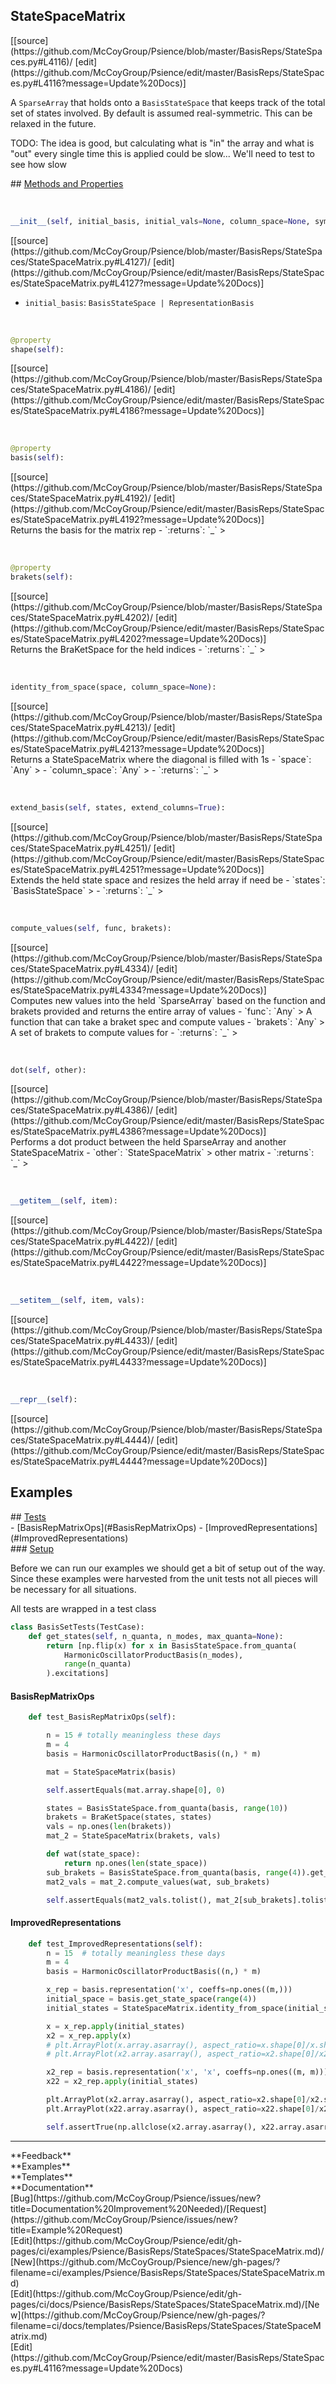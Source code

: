 ## <a id="Psience.BasisReps.StateSpaces.StateSpaceMatrix">StateSpaceMatrix</a> 

<div class="docs-source-link" markdown="1">
[[source](https://github.com/McCoyGroup/Psience/blob/master/BasisReps/StateSpaces.py#L4116)/
[edit](https://github.com/McCoyGroup/Psience/edit/master/BasisReps/StateSpaces.py#L4116?message=Update%20Docs)]
</div>

A `SparseArray` that holds onto a `BasisStateSpace` that keeps track of the
total set of states involved.
By default is assumed real-symmetric. This can be relaxed in the future.

TODO: The idea is good, but calculating what is "in" the array and what is "out"
every single time this is applied could be slow...
We'll need to test to see how slow







<div class="collapsible-section">
 <div class="collapsible-section collapsible-section-header" markdown="1">
## <a class="collapse-link" data-toggle="collapse" href="#methods" markdown="1"> Methods and Properties</a> <a class="float-right" data-toggle="collapse" href="#methods"><i class="fa fa-chevron-down"></i></a>
 </div>
 <div class="collapsible-section collapsible-section-body collapse show" id="methods" markdown="1">
 
<a id="Psience.BasisReps.StateSpaces.StateSpaceMatrix.__init__" class="docs-object-method">&nbsp;</a> 
```python
__init__(self, initial_basis, initial_vals=None, column_space=None, symmetric=True): 
```
<div class="docs-source-link" markdown="1">
[[source](https://github.com/McCoyGroup/Psience/blob/master/BasisReps/StateSpaces/StateSpaceMatrix.py#L4127)/
[edit](https://github.com/McCoyGroup/Psience/edit/master/BasisReps/StateSpaces/StateSpaceMatrix.py#L4127?message=Update%20Docs)]
</div>

  - `initial_basis`: `BasisStateSpace | RepresentationBasis`
    >


<a id="Psience.BasisReps.StateSpaces.StateSpaceMatrix.shape" class="docs-object-method">&nbsp;</a> 
```python
@property
shape(self): 
```
<div class="docs-source-link" markdown="1">
[[source](https://github.com/McCoyGroup/Psience/blob/master/BasisReps/StateSpaces/StateSpaceMatrix.py#L4186)/
[edit](https://github.com/McCoyGroup/Psience/edit/master/BasisReps/StateSpaces/StateSpaceMatrix.py#L4186?message=Update%20Docs)]
</div>


<a id="Psience.BasisReps.StateSpaces.StateSpaceMatrix.basis" class="docs-object-method">&nbsp;</a> 
```python
@property
basis(self): 
```
<div class="docs-source-link" markdown="1">
[[source](https://github.com/McCoyGroup/Psience/blob/master/BasisReps/StateSpaces/StateSpaceMatrix.py#L4192)/
[edit](https://github.com/McCoyGroup/Psience/edit/master/BasisReps/StateSpaces/StateSpaceMatrix.py#L4192?message=Update%20Docs)]
</div>
Returns the basis for the matrix rep
  - `:returns`: `_`
    >


<a id="Psience.BasisReps.StateSpaces.StateSpaceMatrix.brakets" class="docs-object-method">&nbsp;</a> 
```python
@property
brakets(self): 
```
<div class="docs-source-link" markdown="1">
[[source](https://github.com/McCoyGroup/Psience/blob/master/BasisReps/StateSpaces/StateSpaceMatrix.py#L4202)/
[edit](https://github.com/McCoyGroup/Psience/edit/master/BasisReps/StateSpaces/StateSpaceMatrix.py#L4202?message=Update%20Docs)]
</div>
Returns the BraKetSpace for the held indices
  - `:returns`: `_`
    >


<a id="Psience.BasisReps.StateSpaces.StateSpaceMatrix.identity_from_space" class="docs-object-method">&nbsp;</a> 
```python
identity_from_space(space, column_space=None): 
```
<div class="docs-source-link" markdown="1">
[[source](https://github.com/McCoyGroup/Psience/blob/master/BasisReps/StateSpaces/StateSpaceMatrix.py#L4213)/
[edit](https://github.com/McCoyGroup/Psience/edit/master/BasisReps/StateSpaces/StateSpaceMatrix.py#L4213?message=Update%20Docs)]
</div>
Returns a StateSpaceMatrix where the diagonal is filled with 1s
  - `space`: `Any`
    > 
  - `column_space`: `Any`
    > 
  - `:returns`: `_`
    >


<a id="Psience.BasisReps.StateSpaces.StateSpaceMatrix.extend_basis" class="docs-object-method">&nbsp;</a> 
```python
extend_basis(self, states, extend_columns=True): 
```
<div class="docs-source-link" markdown="1">
[[source](https://github.com/McCoyGroup/Psience/blob/master/BasisReps/StateSpaces/StateSpaceMatrix.py#L4251)/
[edit](https://github.com/McCoyGroup/Psience/edit/master/BasisReps/StateSpaces/StateSpaceMatrix.py#L4251?message=Update%20Docs)]
</div>
Extends the held state space and resizes the held array if need be
  - `states`: `BasisStateSpace`
    > 
  - `:returns`: `_`
    >


<a id="Psience.BasisReps.StateSpaces.StateSpaceMatrix.compute_values" class="docs-object-method">&nbsp;</a> 
```python
compute_values(self, func, brakets): 
```
<div class="docs-source-link" markdown="1">
[[source](https://github.com/McCoyGroup/Psience/blob/master/BasisReps/StateSpaces/StateSpaceMatrix.py#L4334)/
[edit](https://github.com/McCoyGroup/Psience/edit/master/BasisReps/StateSpaces/StateSpaceMatrix.py#L4334?message=Update%20Docs)]
</div>
Computes new values into the held `SparseArray` based on the function and brakets provided
and returns the entire array of values
  - `func`: `Any`
    > A function that can take a braket spec and compute values
  - `brakets`: `Any`
    > A set of brakets to compute values for
  - `:returns`: `_`
    >


<a id="Psience.BasisReps.StateSpaces.StateSpaceMatrix.dot" class="docs-object-method">&nbsp;</a> 
```python
dot(self, other): 
```
<div class="docs-source-link" markdown="1">
[[source](https://github.com/McCoyGroup/Psience/blob/master/BasisReps/StateSpaces/StateSpaceMatrix.py#L4386)/
[edit](https://github.com/McCoyGroup/Psience/edit/master/BasisReps/StateSpaces/StateSpaceMatrix.py#L4386?message=Update%20Docs)]
</div>
Performs a dot product between the held SparseArray and another
StateSpaceMatrix
  - `other`: `StateSpaceMatrix`
    > other matrix
  - `:returns`: `_`
    >


<a id="Psience.BasisReps.StateSpaces.StateSpaceMatrix.__getitem__" class="docs-object-method">&nbsp;</a> 
```python
__getitem__(self, item): 
```
<div class="docs-source-link" markdown="1">
[[source](https://github.com/McCoyGroup/Psience/blob/master/BasisReps/StateSpaces/StateSpaceMatrix.py#L4422)/
[edit](https://github.com/McCoyGroup/Psience/edit/master/BasisReps/StateSpaces/StateSpaceMatrix.py#L4422?message=Update%20Docs)]
</div>


<a id="Psience.BasisReps.StateSpaces.StateSpaceMatrix.__setitem__" class="docs-object-method">&nbsp;</a> 
```python
__setitem__(self, item, vals): 
```
<div class="docs-source-link" markdown="1">
[[source](https://github.com/McCoyGroup/Psience/blob/master/BasisReps/StateSpaces/StateSpaceMatrix.py#L4433)/
[edit](https://github.com/McCoyGroup/Psience/edit/master/BasisReps/StateSpaces/StateSpaceMatrix.py#L4433?message=Update%20Docs)]
</div>


<a id="Psience.BasisReps.StateSpaces.StateSpaceMatrix.__repr__" class="docs-object-method">&nbsp;</a> 
```python
__repr__(self): 
```
<div class="docs-source-link" markdown="1">
[[source](https://github.com/McCoyGroup/Psience/blob/master/BasisReps/StateSpaces/StateSpaceMatrix.py#L4444)/
[edit](https://github.com/McCoyGroup/Psience/edit/master/BasisReps/StateSpaces/StateSpaceMatrix.py#L4444?message=Update%20Docs)]
</div>
 </div>
</div>




## Examples













<div class="collapsible-section">
 <div class="collapsible-section collapsible-section-header" markdown="1">
## <a class="collapse-link" data-toggle="collapse" href="#Tests-e95e39" markdown="1"> Tests</a> <a class="float-right" data-toggle="collapse" href="#Tests-e95e39"><i class="fa fa-chevron-down"></i></a>
 </div>
 <div class="collapsible-section collapsible-section-body collapse show" id="Tests-e95e39" markdown="1">
 - [BasisRepMatrixOps](#BasisRepMatrixOps)
- [ImprovedRepresentations](#ImprovedRepresentations)

<div class="collapsible-section">
 <div class="collapsible-section collapsible-section-header" markdown="1">
### <a class="collapse-link" data-toggle="collapse" href="#Setup-b5433f" markdown="1"> Setup</a> <a class="float-right" data-toggle="collapse" href="#Setup-b5433f"><i class="fa fa-chevron-down"></i></a>
 </div>
 <div class="collapsible-section collapsible-section-body collapse show" id="Setup-b5433f" markdown="1">
 
Before we can run our examples we should get a bit of setup out of the way.
Since these examples were harvested from the unit tests not all pieces
will be necessary for all situations.

All tests are wrapped in a test class
```python
class BasisSetTests(TestCase):
    def get_states(self, n_quanta, n_modes, max_quanta=None):
        return [np.flip(x) for x in BasisStateSpace.from_quanta(
            HarmonicOscillatorProductBasis(n_modes),
            range(n_quanta)
        ).excitations]
```

 </div>
</div>

#### <a name="BasisRepMatrixOps">BasisRepMatrixOps</a>
```python
    def test_BasisRepMatrixOps(self):

        n = 15 # totally meaningless these days
        m = 4
        basis = HarmonicOscillatorProductBasis((n,) * m)

        mat = StateSpaceMatrix(basis)

        self.assertEquals(mat.array.shape[0], 0)

        states = BasisStateSpace.from_quanta(basis, range(10))
        brakets = BraKetSpace(states, states)
        vals = np.ones(len(brakets))
        mat_2 = StateSpaceMatrix(brakets, vals)

        def wat(state_space):
            return np.ones(len(state_space))
        sub_brakets = BasisStateSpace.from_quanta(basis, range(4)).get_representation_brakets()
        mat2_vals = mat_2.compute_values(wat, sub_brakets)

        self.assertEquals(mat2_vals.tolist(), mat_2[sub_brakets].tolist())
```

#### <a name="ImprovedRepresentations">ImprovedRepresentations</a>
```python
    def test_ImprovedRepresentations(self):
        n = 15  # totally meaningless these days
        m = 4
        basis = HarmonicOscillatorProductBasis((n,) * m)

        x_rep = basis.representation('x', coeffs=np.ones((m,)))
        initial_space = basis.get_state_space(range(4))
        initial_states = StateSpaceMatrix.identity_from_space(initial_space)

        x = x_rep.apply(initial_states)
        x2 = x_rep.apply(x)
        # plt.ArrayPlot(x.array.asarray(), aspect_ratio=x.shape[0]/x.shape[1], image_size=300)
        # plt.ArrayPlot(x2.array.asarray(), aspect_ratio=x2.shape[0]/x2.shape[1], image_size=300).show()

        x2_rep = basis.representation('x', 'x', coeffs=np.ones((m, m)))
        x22 = x2_rep.apply(initial_states)

        plt.ArrayPlot(x2.array.asarray(), aspect_ratio=x2.shape[0]/x2.shape[1], image_size=200)
        plt.ArrayPlot(x22.array.asarray(), aspect_ratio=x22.shape[0]/x22.shape[1], image_size=200).show()

        self.assertTrue(np.allclose(x2.array.asarray(), x22.array.asarray()))
```

 </div>
</div>






---


<div markdown="1" class="text-secondary">
<div class="container">
  <div class="row">
   <div class="col" markdown="1">
**Feedback**   
</div>
   <div class="col" markdown="1">
**Examples**   
</div>
   <div class="col" markdown="1">
**Templates**   
</div>
   <div class="col" markdown="1">
**Documentation**   
</div>
   <div class="col" markdown="1">
   
</div>
   <div class="col" markdown="1">
   
</div>
   <div class="col" markdown="1">
   
</div>
</div>
  <div class="row">
   <div class="col" markdown="1">
[Bug](https://github.com/McCoyGroup/Psience/issues/new?title=Documentation%20Improvement%20Needed)/[Request](https://github.com/McCoyGroup/Psience/issues/new?title=Example%20Request)   
</div>
   <div class="col" markdown="1">
[Edit](https://github.com/McCoyGroup/Psience/edit/gh-pages/ci/examples/Psience/BasisReps/StateSpaces/StateSpaceMatrix.md)/[New](https://github.com/McCoyGroup/Psience/new/gh-pages/?filename=ci/examples/Psience/BasisReps/StateSpaces/StateSpaceMatrix.md)   
</div>
   <div class="col" markdown="1">
[Edit](https://github.com/McCoyGroup/Psience/edit/gh-pages/ci/docs/Psience/BasisReps/StateSpaces/StateSpaceMatrix.md)/[New](https://github.com/McCoyGroup/Psience/new/gh-pages/?filename=ci/docs/templates/Psience/BasisReps/StateSpaces/StateSpaceMatrix.md)   
</div>
   <div class="col" markdown="1">
[Edit](https://github.com/McCoyGroup/Psience/edit/master/BasisReps/StateSpaces.py#L4116?message=Update%20Docs)   
</div>
   <div class="col" markdown="1">
   
</div>
   <div class="col" markdown="1">
   
</div>
   <div class="col" markdown="1">
   
</div>
</div>
</div>
</div>